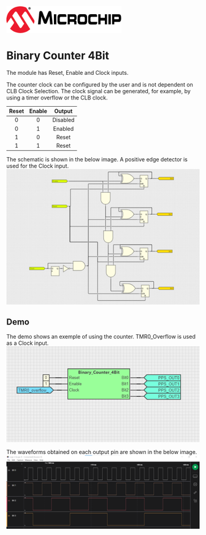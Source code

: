 <!-- Please do not change this html logo with link -->

<a href="https://www.microchip.com" rel="nofollow"><img src="images/microchip.png" alt="MCHP" width="300"/></a>

# Binary Counter 4Bit

The module has Reset, Enable and Clock inputs.

The counter clock can be configured by the user and is not dependent on CLB Clock Selection. The clock signal can be generated, for example, by using a timer overflow or the CLB clock.

| **Reset** | **Enable** | **Output** |
|:---------:|:----------:|:----------:|
|     0     |      0     |  Disabled  |
|     0     |      1     |   Enabled  |
|     1     |      0     |    Reset   |
|     1     |      1     |    Reset   |

The schematic is shown in the below image. A positive edge detector is used for the Clock input.
<br><img src="images/binary_counter_4bit.png" width="600">

## Demo

The demo shows an exemple of using the counter. TMR0_Overflow is used as a Clock input.
<br><img src="images/binary_counter_4bit_demo.png" width="600">

 The waveforms obtained on each output pin are shown in the below image.
<br><img src="images/binary_counter_4bit_waveforms.png" width="600">